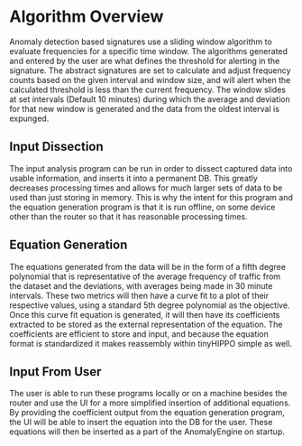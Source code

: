 # Algorithm Overview
Anomaly detection based signatures use a sliding window algorithm to evaluate frequencies for a specific time window. The algorithms generated and entered by the user are what defines the threshold for alerting in the signature. The abstract signatures are set to calculate and adjust frequency counts based on the given interval and window size, and will alert when the calculated threshold is less than the current frequency. The window slides at set intervals (Default 10 minutes) during which the average and deviation for that new window is generated and the data from the oldest interval is expunged.

## Input Dissection
The input analysis program can be run in order to dissect captured data into usable information, and inserts it into a permanent DB. This greatly decreases processing times and allows for much larger sets of data to be used than just storing in memory. This is why the intent for this program and the equation generation program is that it is run offline, on some device other than the router so that it has reasonable processing times.

## Equation Generation
The equations generated from the data will be in the form of a fifth degree polynomial that is representative of the average frequency of traffic from the dataset and the deviations, with averages being made in 30 minute intervals. These two metrics will then have a curve fit to a plot of their respective values, using a standard 5th degree polynomial as the objective. Once this curve fit equation is generated, it will then have its coefficients extracted to be stored as the external representation of the equation. The coefficients are efficient to store and input, and because the equation format is standardized it makes reassembly within tinyHIPPO simple as well.

## Input From User
The user is able to run these programs locally or on a machine besides the router and use the UI for a more simplified insertion of additional equations. By providing the coefficient output from the equation generation program, the UI will be able to insert the equation into the DB for the user. These equations will then be inserted as a part of the AnomalyEngine on startup.
